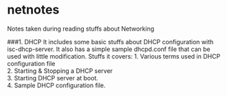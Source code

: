 # netnotes
Notes taken during reading stuffs about Networking

###1. DHCP
It includes some basic stuffs about DHCP configuration with isc-dhcp-server. It also has a simple sample dhcpd.conf file that can be used with little modification.
Stuffs it covers:
	1. Various terms used in DHCP configuration file  
	2. Starting & Stopping a DHCP server  
	3. Starting DHCP server at boot.  
	4. Sample DHCP configuration file.  

